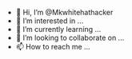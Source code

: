- 👋 Hi, I’m @Mkwhitehathacker
- 👀 I’m interested in ...
- 🌱 I’m currently learning ...
- 💞️ I’m looking to collaborate on ...
- 📫 How to reach me ...

<!---
Mkwhitehathacker/Mkwhitehathacker is a ✨ special ✨ repository because its `README.md` (this file) appears on your GitHub profile.
You can click the Preview link to take a look at your changes.
--->
